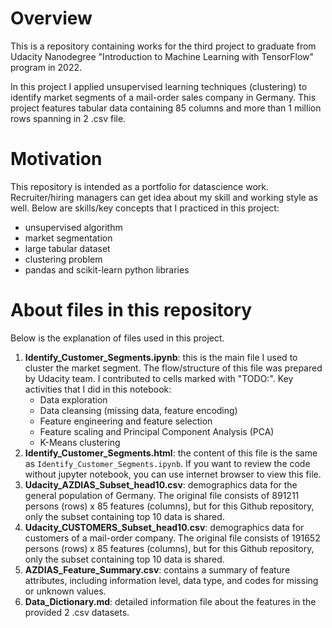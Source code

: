 # Overview
This is a repository containing works for the third project to graduate from Udacity Nanodegree "Introduction to Machine Learning with TensorFlow" program in 2022. 

In this project I applied unsupervised learning techniques (clustering) to identify market segments of a mail-order sales company in Germany. This project features tabular data containing 85 columns and more than 1 million rows spanning in 2 .csv file.

# Motivation
This repository is intended as a portfolio for datascience work. Recruiter/hiring managers can get idea about my skill and working style as well. Below are skills/key concepts that I practiced in this project:
- unsupervised algorithm
- market segmentation
- large tabular dataset
- clustering problem
- pandas and scikit-learn python libraries

# About files in this repository
Below is the explanation of files used in this project.
1. **Identify_Customer_Segments.ipynb**: this is the main file I used to cluster the market segment. The flow/structure of this file was prepared by Udacity team. I contributed to cells marked with "TODO:". Key activities that I did in this notebook:
    - Data exploration
    - Data cleansing (missing data, feature encoding)
    - Feature engineering and feature selection
    - Feature scaling and Principal Component Analysis (PCA)
    - K-Means clustering
2. **Identify_Customer_Segments.html**: the content of this file is the same as `Identify_Customer_Segments.ipynb`. If you want to review the code without jupyter notebook, you can use internet browser to view this file.
3. **Udacity_AZDIAS_Subset_head10.csv**: demographics data for the general population of Germany. The original file consists of 891211 persons (rows) x 85 features (columns), but for this Github repository, only the subset containing top 10 data is shared.
4. **Udacity_CUSTOMERS_Subset_head10.csv**: demographics data for customers of a mail-order company. The original file consists of 191652 persons (rows) x 85 features (columns), but for this Github repository, only the subset containing top 10 data is shared.
5. **AZDIAS_Feature_Summary.csv**: contains a summary of feature attributes, including information level, data type, and codes for missing or unknown values.
6. **Data_Dictionary.md**: detailed information file about the features in the provided 2 .csv datasets.
